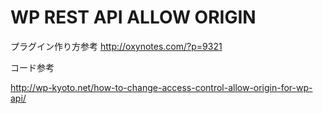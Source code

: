 # WP REST API ALLOW ORIGIN


プラグイン作り方参考
http://oxynotes.com/?p=9321

コード参考

http://wp-kyoto.net/how-to-change-access-control-allow-origin-for-wp-api/